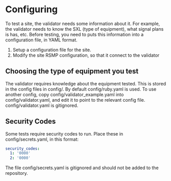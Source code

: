 # Configuring

To test a site, the validator needs some information about it. For example, the validator needs to know the SXL (type of equipment), what signal plans is has, etc. Before testing, you need to puts this information into a configuration file, in YAML format.

1. Setup a configuration file for the site.
2. Modify the site RSMP configuration, so that it connect to the validator

## Choosing the type of equipment you test
The validator requires knowledge about the equipment tested. This is stored in the config files in config/.
By default config/ruby.yaml is used. To use another config, copy config/validator_example.yaml into  config/validator.yaml, and edit it to point to the relevant config file. config/validator.yaml is gitignored.



## Security Codes
Some tests require security codes to run. Place these in config/secrets.yaml, in this format:

```yaml
security_codes:
  1: '0000'
  2: '0000'
```

The file config/secrets.yaml is gitignored and should not be added to the repository.

